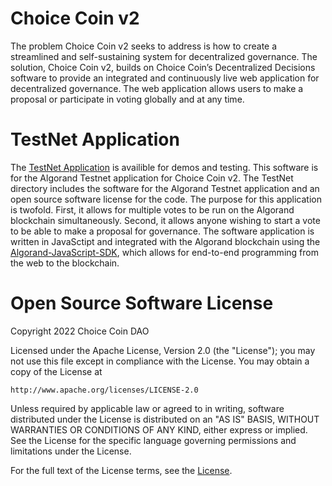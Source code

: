 # Choice Coin v2

The problem Choice Coin v2 seeks to address is how to create a streamlined and self-sustaining system for decentralized governance. The solution, Choice Coin v2, builds on Choice Coin’s Decentralized Decisions software to provide an integrated and continuously live web application for decentralized governance. The web application allows users to make a proposal or participate in voting globally and at any time.

# TestNet Application

The [TestNet Application]() is availible for demos and testing. This software is for the Algorand Testnet application for Choice Coin v2. The TestNet directory includes the software for the Algorand Testnet application and an open source software license for the code. The purpose for this application is twofold. First, it allows for multiple votes to be run on the Algorand blockchain simultaneously. Second, it allows anyone wishing to start a vote to be able to make a proposal for governance. The software application is written in JavaSctipt and integrated with the Algorand blockchain using the [Algorand-JavaScript-SDK](https://github.com/algorand/js-algorand-sdk), which allows for end-to-end programming from the web to the blockchain.

# Open Source Software License

Copyright 2022 Choice Coin DAO

Licensed under the Apache License, Version 2.0 (the "License");
you may not use this file except in compliance with the License.
You may obtain a copy of the License at

    http://www.apache.org/licenses/LICENSE-2.0

Unless required by applicable law or agreed to in writing, software
distributed under the License is distributed on an "AS IS" BASIS,
WITHOUT WARRANTIES OR CONDITIONS OF ANY KIND, either express or implied.
See the License for the specific language governing permissions and
limitations under the License.

For the full text of the License terms, see the [License](https://github.com/ChoiceCoin/v2/blob/main/testnet/License.txt).
